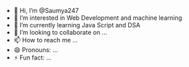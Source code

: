 - 👋 Hi, I’m @Saumya247
- 👀 I’m interested in Web Development and machine learning
- 🌱 I’m currently learning Java Script and DSA
- 💞️ I’m looking to collaborate on ...
- 📫 How to reach me ...
- 😄 Pronouns: ...
- ⚡ Fun fact: ...

<!---
Saumya247/Saumya247 is a ✨ special ✨ repository because its `README.md` (this file) appears on your GitHub profile.
You can click the Preview link to take a look at your changes.
--->
